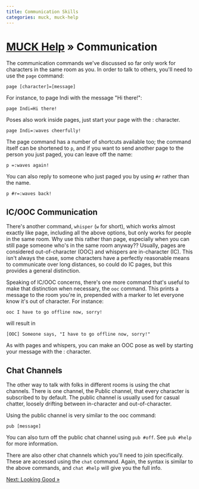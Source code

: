 ```yaml
---
title: Communication Skills
categories: muck, muck-help
---
```

# [MUCK Help](/muck/help) &raquo; Communication

The communication commands we've discussed so far only work for characters in the same room as you.  In order to talk to others, you'll need to use the `page` command:

    page [character]=[message]

For instance, to page Indi with the message "Hi there!":

    page Indi=Hi there!

Poses also work inside pages, just start your page with the : character.

    page Indi=:waves cheerfully!

The page command has a number of shortcuts available too; the command itself can be shortened to `p`, and if you want to send another page to the person you just paged, you can leave off the name:

    p =:waves again!

You can also reply to someone who just paged you by using `#r` rather than the name.

    p #r=:waves back!

## IC/OOC Communication

There's another command, `whisper` (`w` for short), which works almost exactly like page, including all the above options, but only works for people in the same room.  Why use this rather than page, especially when you can still page someone who's in the same room anyway??  Usually, pages are considered out-of-character (OOC) and whispers are in-character (IC).  This isn't always the case, some characters have a perfectly reasonable means to communicate over long distances, so could do IC pages, but this provides a general distinction.

Speaking of IC/OOC concerns, there's one more command that's useful to make that distinction when necessary, the `ooc` command.  This prints a message to the room you're in, prepended with a marker to let everyone know it's out of character.  For instance:

    ooc I have to go offline now, sorry!

will result in

`[OOC] Someone says, "I have to go offline now, sorry!"`

As with pages and whispers, you can make an OOC pose as well by starting your message with the : character.

## Chat Channels

The other way to talk with folks in different rooms is using the chat channels.  There is one channel, the Public channel, that every character is subscribed to by default.  The public channel is usually used for casual chatter, loosely drifting between in-character and out-of-character.

Using the public channel is very similar to the ooc command:

    pub [message]

You can also turn off the public chat channel using `pub #off`.  See `pub #help` for more information.

There are also other chat channels which you'll need to join specifically.  These are accessed using the `chat` command.  Again, the syntax is similar to the above commands, and `chat #help` will give you the full info.

[Next: Looking Good &raquo;](looking-good)
